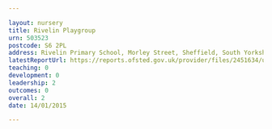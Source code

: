 ```yaml
---

layout: nursery
title: Rivelin Playgroup
urn: 503523
postcode: S6 2PL
address: Rivelin Primary School, Morley Street, Sheffield, South Yorkshire, S6 2PL
latestReportUrl: https://reports.ofsted.gov.uk/provider/files/2451634/urn/503523.pdf
teaching: 0
development: 0
leadership: 2
outcomes: 0
overall: 2
date: 14/01/2015

---
```

